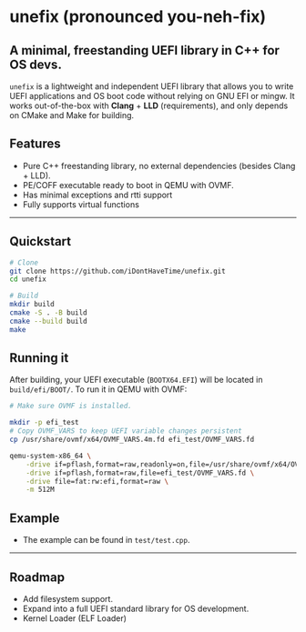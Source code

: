 # unefix (pronounced you-neh-fix)

## A minimal, freestanding UEFI library in C++ for OS devs.

`unefix` is a lightweight and independent UEFI library that allows you to write UEFI applications and OS boot code without relying on GNU EFI or mingw. It works out-of-the-box with **Clang** + **LLD** (requirements), and only depends on CMake and Make for building.

## Features
- Pure C++ freestanding library, no external dependencies (besides Clang + LLD).
- PE/COFF executable ready to boot in QEMU with OVMF.
- Has minimal exceptions and rtti support
- Fully supports virtual functions

---

## Quickstart
```bash
# Clone
git clone https://github.com/iDontHaveTime/unefix.git
cd unefix

# Build
mkdir build
cmake -S . -B build
cmake --build build
make
```

## Running it

After building, your UEFI executable (`BOOTX64.EFI`) will be located in `build/efi/BOOT/`. To run it in QEMU with OVMF:
```bash
# Make sure OVMF is installed.

mkdir -p efi_test
# Copy OVMF_VARS to keep UEFI variable changes persistent
cp /usr/share/ovmf/x64/OVMF_VARS.4m.fd efi_test/OVMF_VARS.fd

qemu-system-x86_64 \
    -drive if=pflash,format=raw,readonly=on,file=/usr/share/ovmf/x64/OVMF_CODE.4m.fd \
    -drive if=pflash,format=raw,file=efi_test/OVMF_VARS.fd \
    -drive file=fat:rw:efi,format=raw \
    -m 512M
```

## Example
- The example can be found in `test/test.cpp`.

---

## Roadmap
- Add filesystem support.
- Expand into a full UEFI standard library for OS development.
- Kernel Loader (ELF Loader)